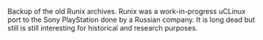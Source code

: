 Backup of the old Runix archives. Runix was a work-in-progress uCLinux port to the Sony PlayStation done by a Russian company. It is long dead but still is still interesting for historical and research purposes.